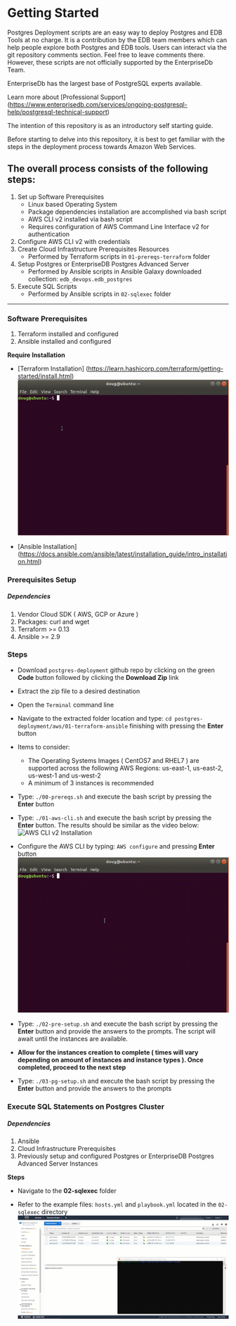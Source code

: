 # Getting Started
Postgres Deployment scripts are an easy way to deploy Postgres and EDB Tools at no charge. It is a contribution by the EDB team members which can help people explore both Postgres and EDB tools. Users can interact via the git repository comments section. Feel free to leave comments there. However, these scripts are not officially supported by the EnterpriseDb Team.

EnterpriseDb has the largest base of PostgreSQL experts available.

Learn more about [Professional Support] (https://www.enterprisedb.com/services/ongoing-postgresql-help/postgresql-technical-support)

The intention of this repository is as an introductory self starting guide.

Before starting to delve into this repository, it is best to get familiar with the steps in the deployment process towards Amazon Web Services.

## The overall process consists of the following steps:

1. Set up Software Prerequisites
   * Linux based Operating System
   * Package dependencies installation are accomplished via bash script
   * AWS CLI v2 installed via bash script
   * Requires configuration of AWS Command Line Interface v2 for authentication
2. Configure AWS CLI v2 with credentials
3. Create Cloud Infrastructure Prerequisites Resources
   * Performed by Terraform scripts in ```01-prereqs-terraform``` folder
4. Setup Postgres or EnterpriseDB Postgres Advanced Server
   * Performed by Ansible scripts in Ansible Galaxy downloaded collection: ```edb_devops.edb_postgres```
5. Execute SQL Scripts
   * Performed by Ansible scripts in ```02-sqlexec``` folder

----
### Software Prerequisites
1. Terraform installed and configured
2. Ansible installed and configured

**Require Installation**

* [Terraform Installation]  (https://learn.hashicorp.com/terraform/getting-started/install.html)
  ![Terraform 0.13 Installation](demos/Terraform_0.13_Installation.gif)

* [Ansible Installation] (https://docs.ansible.com/ansible/latest/installation_guide/intro_installation.html)

### Prerequisites Setup
##### Dependencies
1. Vendor Cloud SDK ( AWS, GCP or Azure )
2. Packages: curl and wget
1. Terraform >= 0.13
2. Ansible >= 2.9

### Steps

* Download ```postgres-deployment``` github repo by clicking on the green **Code** button followed by clicking the **Download Zip** link

* Extract the zip file to a desired destination
 
* Open the ```Terminal``` command line

* Navigate to the extracted folder location and type: ```cd postgres-deployment/aws/01-terraform-ansible``` finishing with pressing the **Enter** button

* Items to consider:
  * The Operating Systems Images ( CentOS7 and RHEL7 ) are supported across the following AWS Regions: us-east-1, us-east-2, us-west-1 and us-west-2
  * A minimum of 3 instances is recommended

* Type: ```./00-prereqs.sh``` and execute the bash script by pressing the **Enter** button

* Type: ```./01-aws-cli.sh``` and execute the bash script by pressing the **Enter** button. The results should be similar as the video below:
  ![AWS CLI v2 Installation](demos/AWS_CLI_v2_Installation.gif)

* Configure the AWS CLI by typing: ```AWS configure``` and pressing **Enter** button
  ![AWS CLI v2 Configuration](demos/AWS_CLI_v2_Configuration.gif)

* Type: ```./02-pre-setup.sh``` and execute the bash script by pressing the **Enter** button and provide the answers to the prompts. The script will await until the instances are available.

* **Allow for the instances creation to complete ( times will vary depending on amount of instances and instance types ). Once completed, proceed to the next step**

* Type: ```./03-pg-setup.sh``` and execute the bash script by pressing the **Enter** button and provide the answers to the prompts

### Execute SQL Statements on Postgres Cluster
##### Dependencies
1. Ansible
2. Cloud Infrastructure Prerequisites
3. Previously setup and configured Postgres or EnterpriseDB Postgres Advanced Server Instances

**Steps**

* Navigate to the **02-sqlexec** folder

* Refer to the example files: ```hosts.yml``` and ```playbook.yml``` located in the ```02-sqlexec``` directory
  ![SQLExec](demos/SQLExec.gif)

